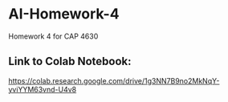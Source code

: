 # AI-Homework-4
Homework 4 for CAP 4630

## Link to Colab Notebook:
https://colab.research.google.com/drive/1g3NN7B9no2MkNqY-yviYYM63vnd-U4v8
